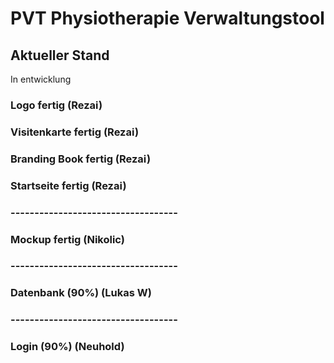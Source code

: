 # PVT Physiotherapie Verwaltungstool

## Aktueller Stand
In entwicklung
### Logo fertig (Rezai)
### Visitenkarte fertig (Rezai)
### Branding Book fertig (Rezai)
### Startseite fertig (Rezai)
### -----------------------------------
### Mockup fertig (Nikolic)
### -----------------------------------
### Datenbank (90%) (Lukas W)
### -----------------------------------
### Login (90%) (Neuhold)
